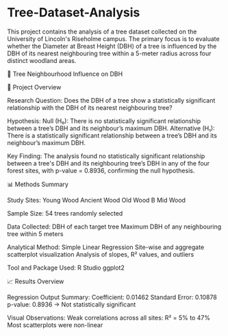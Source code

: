 # Tree-Dataset-Analysis
This project contains the analysis of a tree dataset collected on the University of Lincoln's Riseholme campus. The primary focus is to evaluate whether the Diameter at Breast Height (DBH) of a tree is influenced by the DBH of its nearest neighbouring tree within a 5-meter radius across four distinct woodland areas.


🌳 Tree Neighbourhood Influence on DBH


📌 Project Overview

Research Question:
Does the DBH of a tree show a statistically significant relationship with the DBH of its nearest neighbouring tree?

Hypothesis:
Null (H₀): There is no statistically significant relationship between a tree’s DBH and its neighbour’s maximum DBH.
Alternative (H₁): There is a statistically significant relationship between a tree’s DBH and its neighbour’s maximum DBH.

Key Finding:
The analysis found no statistically significant relationship between a tree's DBH and its neighbouring tree’s DBH in any of the four forest sites, with p-value = 0.8936, confirming the null hypothesis.


📊 Methods Summary

Study Sites:
Young Wood
Ancient Wood
Old Wood B
Mid Wood

Sample Size:
54 trees randomly selected

Data Collected:
DBH of each target tree
Maximum DBH of any neighbouring tree within 5 meters

Analytical Method:
Simple Linear Regression
Site-wise and aggregate scatterplot visualization
Analysis of slopes, R² values, and outliers

Tool and Package Used:
R Studio
ggplot2


📈 Results Overview

Regression Output Summary:
Coefficient: 0.01462
Standard Error: 0.10878
p-value: 0.8936 → Not statistically significant

Visual Observations:
Weak correlations across all sites: R² = 5% to 47%
Most scatterplots were non-linear

